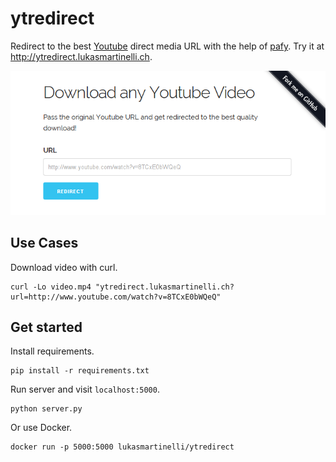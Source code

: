 # ytredirect

Redirect to the best [Youtube](https://youtube.com) direct media URL with the help of [pafy](https://github.com/mps-youtube/pafy).
Try it at http://ytredirect.lukasmartinelli.ch.

![Screenshot](screenshot.png)

## Use Cases

Download video with curl.

```
curl -Lo video.mp4 "ytredirect.lukasmartinelli.ch?url=http://www.youtube.com/watch?v=8TCxE0bWQeQ"
```

## Get started

Install requirements.

```
pip install -r requirements.txt
```

Run server and visit `localhost:5000`.

```
python server.py
```

Or use Docker.

```
docker run -p 5000:5000 lukasmartinelli/ytredirect
```
